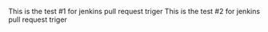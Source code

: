 This is the test #1 for jenkins pull request triger
This is the test #2 for jenkins pull request triger
